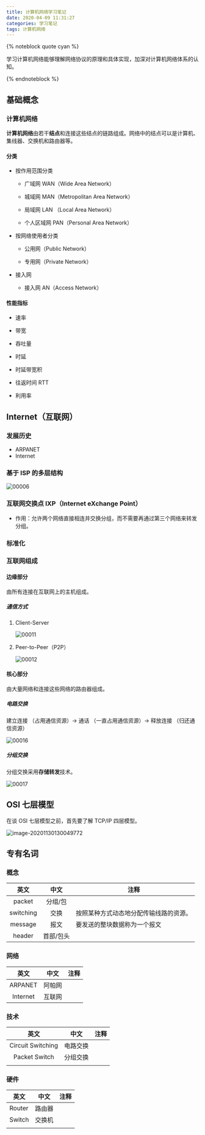 ```yaml
---
title: 计算机网络学习笔记
date: 2020-04-09 11:31:27
categories: 学习笔记
tags: 计算机网络
---
```


{% noteblock quote cyan %}

学习计算机网络能够理解网络协议的原理和具体实现，加深对计算机网络体系的认知。

{% endnoteblock %}

<!-- more -->

## 基础概念

### 计算机网络

**计算机网络**由若干**结点**和连接这些结点的链路组成。网络中的结点可以是计算机、集线器、交换机和路由器等。

#### 分类

- 按作用范围分类

  - 广域网 WAN（Wide Area Network）

  - 城域网 MAN（Metropolitan Area Network）

  - 局域网 LAN （Local Area Network）

  - 个人区域网 PAN（Personal Area Network）

- 按网络使用者分类

  - 公用网（Public Network）

  - 专用网（Private Network）

- 接入网

  - 接入网 AN（Access Network）

#### 性能指标

- 速率

- 带宽

- 吞吐量

- 时延

- 时延带宽积

- 往返时间 RTT

- 利用率

## Internet（互联网）

### 发展历史

- ARPANET
- Internet

### 基于 ISP 的多层结构

![00006](%E8%AE%A1%E7%AE%97%E6%9C%BA%E7%BD%91%E7%BB%9C%E7%AC%94%E8%AE%B0/00006.jpg)

### 互联网交换点 IXP（Internet eXchange Point）

- 作用：允许两个网络直接相连并交换分组，而不需要再通过第三个网络来转发分组。

### 标准化

### 互联网组成

#### 边缘部分

由所有连接在互联网上的主机组成。

##### 通信方式

1. Client-Server

   ![00011](%E8%AE%A1%E7%AE%97%E6%9C%BA%E7%BD%91%E7%BB%9C%E7%AC%94%E8%AE%B0/00011.jpg)

2. Peer-to-Peer（P2P）

   ![00012](%E8%AE%A1%E7%AE%97%E6%9C%BA%E7%BD%91%E7%BB%9C%E7%AC%94%E8%AE%B0/00012.jpg)

#### 核心部分

由大量网络和连接这些网络的路由器组成。

##### 电路交换

建立连接 （占用通信资源）→ 通话 （一直占用通信资源）→ 释放连接 （归还通信资源）

![00016](%E8%AE%A1%E7%AE%97%E6%9C%BA%E7%BD%91%E7%BB%9C%E7%AC%94%E8%AE%B0/00016.jpg)

##### 分组交换

分组交换采用**存储转发**技术。

![00017](%E8%AE%A1%E7%AE%97%E6%9C%BA%E7%BD%91%E7%BB%9C%E7%AC%94%E8%AE%B0/00017.jpg)

## OSI 七层模型

在谈 OSI 七层模型之前，首先要了解 TCP/IP 四层模型。

![image-20201130130049772](计算机网络笔记/image-20201130130049772.png)

## 专有名词

### 概念

|   英文    |   中文    | 注释                                   |
| :-------: | :-------: | -------------------------------------- |
|  packet   |  分组/包  |                                        |
| switching |   交换    | 按照某种方式动态地分配传输线路的资源。 |
|  message  |   报文    | 要发送的整块数据称为一个报文           |
|  header   | 首部/包头 |                                        |

### 网络

|   英文   |  中文  | 注释 |
| :------: | :----: | ---- |
| ARPANET  | 阿帕网 |      |
| Internet | 互联网 |      |

### 技术

|       英文        |   中文   | 注释 |
| :---------------: | :------: | ---- |
| Circuit Switching | 电路交换 |      |
|   Packet Switch   | 分组交换 |      |
|                   |          |      |

### 硬件

| 英文   | 中文   | 注释 |
| ------ | ------ | ---- |
| Router | 路由器 |      |
| Switch | 交换机 |      |
|        |        |      |
